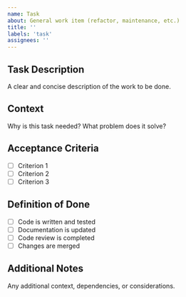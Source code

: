 ```yaml
---
name: Task
about: General work item (refactor, maintenance, etc.)
title: ''
labels: 'task'
assignees: ''
---
```


## Task Description
A clear and concise description of the work to be done.

## Context
Why is this task needed? What problem does it solve?

## Acceptance Criteria
- [ ] Criterion 1
- [ ] Criterion 2
- [ ] Criterion 3

## Definition of Done
- [ ] Code is written and tested
- [ ] Documentation is updated
- [ ] Code review is completed
- [ ] Changes are merged

## Additional Notes
Any additional context, dependencies, or considerations.